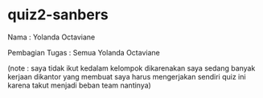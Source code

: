 # quiz2-sanbers

Nama : Yolanda Octaviane

Pembagian Tugas : Semua Yolanda Octaviane


(note : saya tidak ikut kedalam kelompok dikarenakan saya sedang banyak kerjaan dikantor yang membuat saya harus mengerjakan sendiri quiz ini karena takut menjadi beban team nantinya)